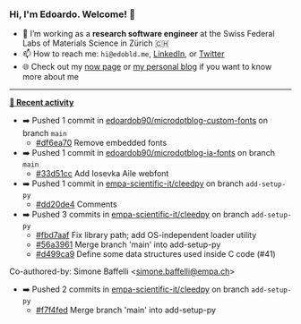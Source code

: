 ### Hi, I'm Edoardo. Welcome! 👋 

- 🔭 I’m working as a **research software engineer** at the Swiss Federal Labs of Materials Science in Zürich 🇨🇭
- 📫 How to reach me: `hi@edobld.me`, [LinkedIn](https://linkedin.com/in/edobld), or [Twitter](https://twitter.com/edobld)
- 🌐 Check out my [now page](https://edoardob.im/now) or [my personal blog](https://blog.edoardob.im) if you want to know more about me

---

**[📰 Recent activity](https://github.com/edoardob90)**
* ➡️ Pushed 1 commit in [edoardob90/microdotblog-custom-fonts](https://github.com/edoardob90/microdotblog-custom-fonts) on branch `main`
  * [#df6ea70](https://github.com/edoardob90/microdotblog-custom-fonts/commit/df6ea70) Remove embedded fonts
* ➡️ Pushed 1 commit in [edoardob90/microdotblog-ia-fonts](https://github.com/edoardob90/microdotblog-ia-fonts) on branch `main`
  * [#33d51cc](https://github.com/edoardob90/microdotblog-ia-fonts/commit/33d51cc) Add Iosevka Aile webfont
* ➡️ Pushed 1 commit in [empa-scientific-it/cleedpy](https://github.com/empa-scientific-it/cleedpy) on branch `add-setup-py`
  * [#dd20de4](https://github.com/empa-scientific-it/cleedpy/commit/dd20de4) Comments
* ➡️ Pushed 3 commits in [empa-scientific-it/cleedpy](https://github.com/empa-scientific-it/cleedpy) on branch `add-setup-py`
  * [#fbd7aaf](https://github.com/empa-scientific-it/cleedpy/commit/fbd7aaf) Fix library path; add OS-independent loader utility
  * [#56a3961](https://github.com/empa-scientific-it/cleedpy/commit/56a3961) Merge branch &#39;main&#39; into add-setup-py
  * [#d499ca9](https://github.com/empa-scientific-it/cleedpy/commit/d499ca9) Define some data structures used inside C code (#41)

Co-authored-by: Simone Baffelli &lt;simone.baffelli@empa.ch&gt;
* ➡️ Pushed 2 commits in [empa-scientific-it/cleedpy](https://github.com/empa-scientific-it/cleedpy) on branch `add-setup-py`
  * [#f7f4fed](https://github.com/empa-scientific-it/cleedpy/commit/f7f4fed) Merge branch &#39;main&#39; into add-setup-py


